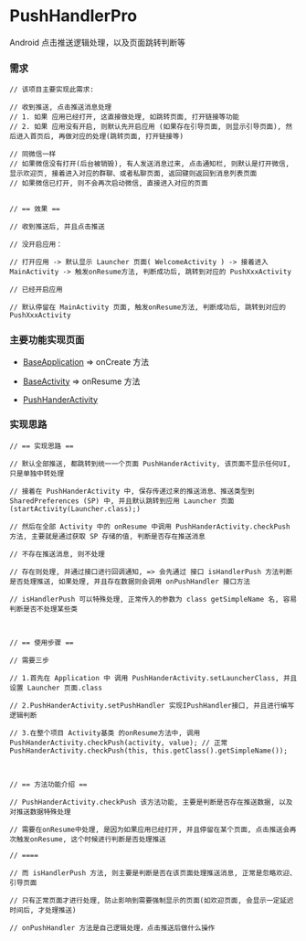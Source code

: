 # PushHandlerPro

Android 点击推送逻辑处理，以及页面跳转判断等

### 需求

```
// 该项目主要实现此需求:

// 收到推送, 点击推送消息处理
// 1. 如果 应用已经打开, 这直接做处理, 如跳转页面, 打开链接等功能
// 2. 如果 应用没有开启, 则默认先开启应用 (如果存在引导页面, 则显示引导页面), 然后进入首页后, 再做对应的处理(跳转页面, 打开链接等)

// 同微信一样
// 如果微信没有打开(后台被销毁), 有人发送消息过来, 点击通知栏, 则默认是打开微信, 显示欢迎页, 接着进入对应的群聊、或者私聊页面, 返回键则返回到消息列表页面
// 如果微信已打开, 则不会再次启动微信, 直接进入对应的页面


// == 效果 ==

// 收到推送后, 并且点击推送

// 没开启应用：

// 打开应用 -> 默认显示 Launcher 页面( WelcomeActivity ) -> 接着进入 MainActivity -> 触发onResume方法, 判断成功后, 跳转到对应的 PushXxxActivity

// 已经开启应用

// 默认停留在 MainActivity 页面, 触发onResume方法, 判断成功后, 跳转到对应的 PushXxxActivity
```

### 主要功能实现页面

- [BaseApplication](https://github.com/afkT/Android/blob/master/PushHandlerPro/app/src/main/java/com/push/handler/BaseApplication.java) => onCreate 方法

- [BaseActivity](https://github.com/afkT/Android/blob/master/PushHandlerPro/app/src/main/java/com/push/handler/BaseActivity.java) => onResume 方法

- [PushHanderActivity](https://github.com/afkT/Android/blob/master/PushHandlerPro/app/src/main/java/com/push/handler/receiver/push/PushHanderActivity.java)


### 实现思路

```
// == 实现思路 ==

// 默认全部推送, 都跳转到统一一个页面 PushHanderActivity, 该页面不显示任何UI, 只是单独中转处理

// 接着在 PushHanderActivity 中, 保存传递过来的推送消息、推送类型到 SharedPreferences (SP) 中, 并且默认跳转到应用 Launcher 页面 (startActivity(Launcher.class);)

// 然后在全部 Activity 中的 onResume 中调用 PushHanderActivity.checkPush 方法, 主要就是通过获取 SP 存储的值, 判断是否存在推送消息

// 不存在推送消息, 则不处理

// 存在则处理, 并通过接口进行回调通知, => 会先通过 接口 isHandlerPush 方法判断是否处理推送, 如果处理, 并且存在数据则会调用 onPushHandler 接口方法

// isHandlerPush 可以特殊处理, 正常传入的参数为 class getSimpleName 名, 容易判断是否不处理某些类



// == 使用步骤 ==

// 需要三步

// 1.首先在 Application 中 调用 PushHanderActivity.setLauncherClass, 并且设置 Launcher 页面.class

// 2.PushHanderActivity.setPushHandler 实现IPushHandler接口, 并且进行编写逻辑判断

// 3.在整个项目 Activity基类 的onResume方法中, 调用 PushHanderActivity.checkPush(activity, value); // 正常 PushHanderActivity.checkPush(this, this.getClass().getSimpleName());



// == 方法功能介绍 ==

// PushHanderActivity.checkPush 该方法功能, 主要是判断是否存在推送数据, 以及对推送数据特殊处理

// 需要在onResume中处理, 是因为如果应用已经打开, 并且停留在某个页面, 点击推送会再次触发onResume, 这个时候进行判断是否处理推送

// ====

// 而 isHandlerPush 方法, 则主要是判断是否在该页面处理推送消息, 正常是忽略欢迎、引导页面

// 只有正常页面才进行处理, 防止影响到需要强制显示的页面(如欢迎页面, 会显示一定延迟时间后, 才处理推送)

// onPushHandler 方法是自己逻辑处理，点击推送后做什么操作
```